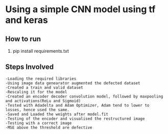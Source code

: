 # Using a simple CNN model using tf and keras

## How to run
1. pip install requirements.txt

## Steps Involved
    -Loading the required libraries
    -Using image data genearator augmented the defected dataset
    -Created a train and valid dataset
    -Rescaling it for the model
    -Created an encoder decoder convolution model, followed by maxpooling and activations(ReLu and Sigmoid)
    -Tested with Adadelta and Adam Optimizer, Adam tend to lower to losses, hence used the same.
    -Saved and Loaded the weights after model.fit
    -Testing of the encoder and visualised the restructured image
    -Testing with a correct image
    -MSE above the threshold are defective